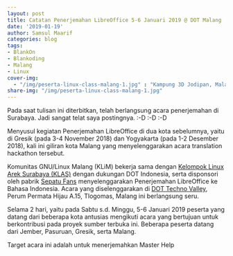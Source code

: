 ```yaml
---
layout: post
title: Catatan Penerjemahan LibreOffice 5-6 Januari 2019 @ DOT Malang
date: '2019-01-19'
author: Samsul Maarif
categories: blog
tags:
- BlankOn
- Blankoding
- Malang
- Linux
cover-img: 
  - "/img/peserta-linux-class-malang-1.jpg" : "Kampung 3D Jodipan, Malang (2018)"
share-img: "/img/peserta-linux-class-malang-1.jpg"
---
```


Pada saat tulisan ini diterbitkan, telah berlangsung acara penerjemahan di Surabaya. Jadi sangat telat saya postingnya. :-D :-D :-D 

Menyusul kegiatan Penerjemahan LibreOffice di dua kota sebelumnya, yaitu di Gresik (pada 3-4 November 2018) dan Yogyakarta (pada 1-2 Desember 2018), kali ini giliran kota Malang yang menyelenggarakan acara translation hackathon tersebut. 

Komunitas GNU/Linux Malang (KLiM) bekerja sama dengan [Kelompok Linux Arek Surabaya (KLAS)](http://klas.or.id) dengan dukungan DOT Indonesia, serta disponsori oleh pabrik [Sepatu Fans](http://www.fans.co.id/) menyelenggarakan Penerjemahan LibreOffice ke Bahasa Indonesia. Acara yang diselenggarakan di [DOT Techno Valley](http://www.dot.co.id), Perum Permata Hijau A.15, Tlogomas, Malang ini berlangsung seru. 

Selama 2 hari, yaitu pada Sabtu s.d. Minggu, 5-6 Januari 2019 peserta yang datang dari beberapa kota antusias mengikuti acara yang bertujuan untuk berkontribusi pada proyek sumber terbuka ini. Beberapa peserta datang dari Jember, Pasuruan, Gresik, serta Malang.

Target acara ini adalah untuk menerjemahkan Master Help